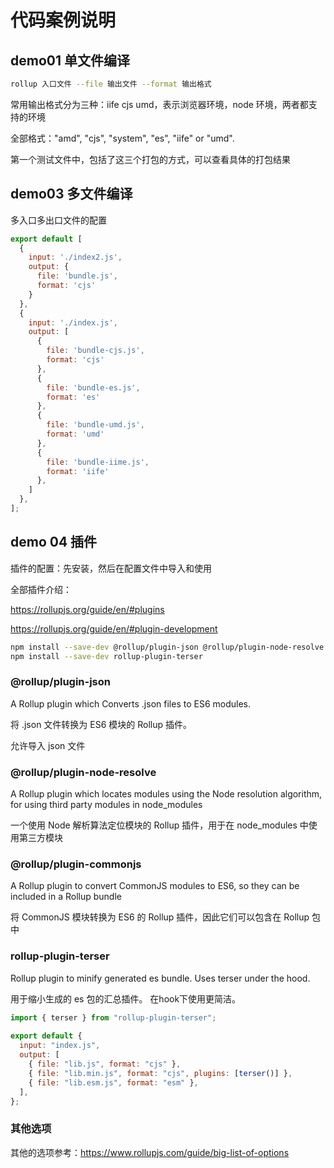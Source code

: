 # 代码案例说明

## demo01 单文件编译

```bash
rollup 入口文件 --file 输出文件 --format 输出格式
```

常用输出格式分为三种：iife cjs umd，表示浏览器环境，node 环境，两者都支持的环境

全部格式："amd", "cjs", "system", "es", "iife" or "umd".

第一个测试文件中，包括了这三个打包的方式，可以查看具体的打包结果

## demo03 多文件编译

多入口多出口文件的配置

~~~js
export default [
  {
    input: './index2.js',
    output: {
      file: 'bundle.js',
      format: 'cjs'
    }
  },
  {
    input: './index.js',
    output: [
      {
        file: 'bundle-cjs.js',
        format: 'cjs'
      },
      {
        file: 'bundle-es.js',
        format: 'es'
      },
      {
        file: 'bundle-umd.js',
        format: 'umd'
      },
      {
        file: 'bundle-iime.js',
        format: 'iife'
      },
    ]
  },
];

~~~

## demo 04 插件

插件的配置：先安装，然后在配置文件中导入和使用

全部插件介绍：

https://rollupjs.org/guide/en/#plugins

https://rollupjs.org/guide/en/#plugin-development

~~~bash
npm install --save-dev @rollup/plugin-json @rollup/plugin-node-resolve @rollup/plugin-commonjs
npm install --save-dev rollup-plugin-terser
~~~

### @rollup/plugin-json

A Rollup plugin which Converts .json files to ES6 modules. 

将 .json 文件转换为 ES6 模块的 Rollup 插件。

允许导入 json 文件

### @rollup/plugin-node-resolve

A Rollup plugin which locates modules using the Node resolution algorithm, for using third party modules in node_modules

一个使用 Node 解析算法定位模块的 Rollup 插件，用于在 node_modules 中使用第三方模块

### @rollup/plugin-commonjs

A Rollup plugin to convert CommonJS modules to ES6, so they can be included in a Rollup bundle

将 CommonJS 模块转换为 ES6 的 Rollup 插件，因此它们可以包含在 Rollup 包中

### rollup-plugin-terser

Rollup plugin to minify generated es bundle. Uses terser under the hood.

用于缩小生成的 es 包的汇总插件。 在hook下使用更简洁。

```js
import { terser } from "rollup-plugin-terser";
 
export default {
  input: "index.js",
  output: [
    { file: "lib.js", format: "cjs" },
    { file: "lib.min.js", format: "cjs", plugins: [terser()] },
    { file: "lib.esm.js", format: "esm" },
  ],
};
```

### 其他选项

其他的选项参考：https://www.rollupjs.com/guide/big-list-of-options

